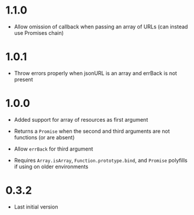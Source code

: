# 1.1.0

-   Allow omission of callback when passing an array
    of URLs (can instead use Promises chain)

# 1.0.1

-   Throw errors properly when jsonURL is an array and errBack is not present

# 1.0.0

-   Added support for array of resources as first argument

-   Returns a `Promise` when the second and third
    arguments are not functions (or are absent)

-   Allow `errBack` for third argument

-   Requires `Array.isArray`, `Function.prototype.bind`,
    and `Promise` polyfills if using on older environments

# 0.3.2

-   Last initial version
